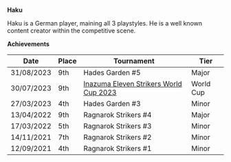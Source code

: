 ******Haku******

Haku is a German player, maining all 3 playstyles. 
He is a well known content creator within the competitive scene.

****Achievements****

| Date | Place | Tournament | Tier |
| - | - | - | - |
| 31/08/2023 | 9th | Hades Garden #5 | Major |
| 30/07/2023 | 9th | [Inazuma Eleven Strikers World Cup 2023](/inapedia/tournaments/worldcup23.md) | World Cup |
| 27/03/2023 | 4th | Hades Garden #3 | Minor |
| 13/04/2022 | 9th | Ragnarok Strikers #4 | Major |
| 17/03/2022 | 5th | Ragnarok Strikers #3 | Minor |
| 14/11/2021 | 7th | Ragnarok Strikers #2 | Minor |
| 12/09/2021 | 4th | Ragnarok Strikers #1 | Minor |
